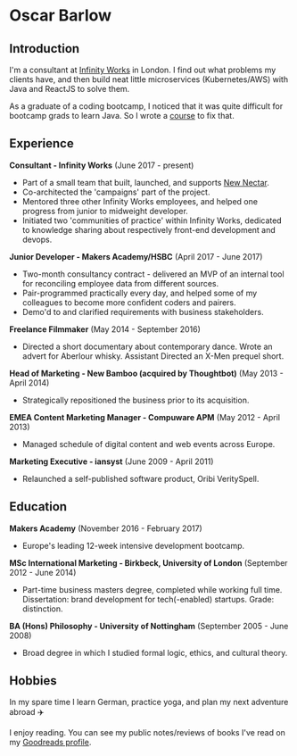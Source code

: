 # Oscar Barlow

## Introduction
I'm a consultant at [Infinity Works](https://www.infinityworks.com/) in London. I find out what problems my clients have, and then build neat little microservices (Kubernetes/AWS) with Java and ReactJS to solve them.

As a graduate of a coding bootcamp, I noticed that it was quite difficult for bootcamp grads to learn Java. So I wrote a [course](https://github.com/oscar-barlow/java-quickstart) to fix that.

## Experience

**Consultant - Infinity Works** (June 2017 - present)
* Part of a small team that built, launched, and supports [New Nectar](https://www.moneywise.co.uk/news/2018-04-05/sainburys-trials-new-nectar-scheme).
* Co-architected the 'campaigns' part of the project.
* Mentored three other Infinity Works employees, and helped one progress from junior to midweight developer.
* Initiated two 'communities of practice' within Infinity Works, dedicated to knowledge sharing about respectively front-end development and devops.

**Junior Developer - Makers Academy/HSBC** (April 2017 - June 2017)

* Two-month consultancy contract - delivered an MVP of an internal tool for reconciling employee data from different sources.
* Pair-programmed practically every day, and helped some of my colleagues to become more confident coders and pairers.
* Demo'd to and clarified requirements with business stakeholders.

**Freelance Filmmaker** (May 2014 - September 2016)

* Directed a short documentary about contemporary dance. Wrote an advert for Aberlour whisky. Assistant Directed an X-Men prequel short.

**Head of Marketing - New Bamboo (acquired by Thoughtbot)** (May 2013 - April 2014)

* Strategically repositioned the business prior to its acquisition.

**EMEA Content Marketing Manager - Compuware APM** (May 2012 - April 2013)

* Managed schedule of digital content and web events across Europe.

**Marketing Executive - iansyst** (June 2009 - April 2011)

* Relaunched a self-published software product, Oribi VeritySpell.

## Education
**Makers Academy** (November 2016 - February 2017)

* Europe's leading 12-week intensive development bootcamp.

**MSc International Marketing - Birkbeck, University of London** (September 2012 - June 2014)

* Part-time business masters degree, completed while working full time. Dissertation: brand development for tech(-enabled) startups. Grade: distinction.

**BA (Hons) Philosophy - University of Nottingham** (September 2005 - June 2008)

* Broad degree in which I studied formal logic, ethics, and cultural theory.

## Hobbies
In my spare time I learn German, practice yoga, and plan my next adventure abroad :airplane:

I enjoy reading. You can see my public notes/reviews of books I've read on my [Goodreads profile](https://www.goodreads.com/user/show/88872855-oscar-barlow).